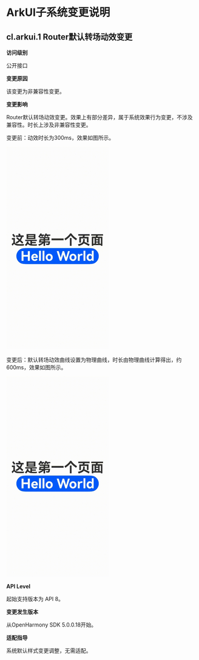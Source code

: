 # ArkUI子系统变更说明

## cl.arkui.1 Router默认转场动效变更

**访问级别**

公开接口

**变更原因**

该变更为非兼容性变更。

**变更影响**

Router默认转场动效变更。效果上有部分差异，属于系统效果行为变更，不涉及兼容性。时长上涉及非兼容性变更。

变更前：动效时长为300ms，效果如图所示。

![Router变更前默认转场动效图](figures/preRouterTransition.gif)

变更后：默认转场动效曲线设置为物理曲线，时长由物理曲线计算得出，约600ms，效果如图所示。

![Router变更后默认转场动效图](figures/curRouterTransition.gif)

**API Level**

起始支持版本为 API 8。

**变更发生版本**

从OpenHarmony SDK 5.0.0.18开始。

**适配指导**

系统默认样式变更调整，无需适配。
